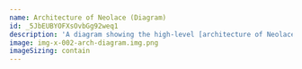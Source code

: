 ```yaml
---
name: Architecture of Neolace (Diagram)
id: _5JbEUBYOFXsOvbGg92weq1
description: 'A diagram showing the high-level [architecture of Neolace](/entry/x-002-architecture).'
image: img-x-002-arch-diagram.img.png
imageSizing: contain
---
```

